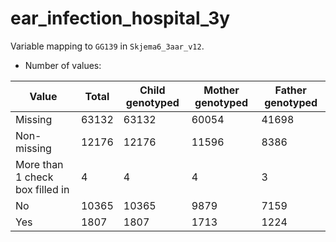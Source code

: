 # ear_infection_hospital_3y
Variable mapping to `GG139` in `Skjema6_3aar_v12`.
- Number of values:

| Value | Total | Child genotyped | Mother genotyped | Father genotyped |
| ----- | ----- | --------------- | ---------------- | ---------------- |
| Missing | 63132 | 63132 | 60054 | 41698 |
| Non-missing | 12176 | 12176 | 11596 | 8386 |
| More than 1 check box filled in | 4 | 4 | 4 |3 |
| No | 10365 | 10365 | 9879 |7159 |
| Yes | 1807 | 1807 | 1713 |1224 |



